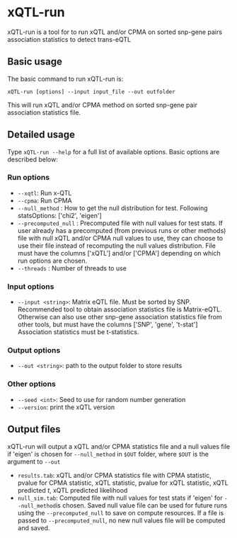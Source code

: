 # xQTL-run

xQTL-run is a tool for to run xQTL and/or CPMA on sorted snp-gene pairs association statistics to detect trans-eQTL 

## Basic usage

The basic command to run xQTL-run is:

```
xQTL-run [options] --input input_file --out outfolder
```

This will run xQTL and/or CPMA method on sorted snp-gene pair association statistics file. 

## Detailed usage

Type `xQTL-run --help` for a full list of available options. Basic options are described below:

### Run options
* `--xqtl`: Run x-QTL
* `--cpma`: Run CPMA
* `--null_method` <string> : How to get the null distribution for test. Following statsOptions: ['chi2', 'eigen']
* `--precomputed_null` <string> : Precomputed file with null values for test stats. If user already has a precomputed (from previous runs or other methods) file with null xQTL and/or CPMA null values to use, they can choose to use their file instead of recomputing the null values distribution. File must have the columns ['xQTL'] and/or ['CPMA'] depending on which run options are chosen.
* `--threads` <int>: Number of threads to use


### Input options
* `--input <string>`: Matrix eQTL file. Must be sorted by SNP. Recommended tool to obtain association statistics file is Matrix-eQTL. Otherwise can also use other snp-gene association statistics file from other tools, but must have the columns ['SNP', 'gene', 't-stat'] Association statistics must be t-statistics. 
  
### Output options
* `--out <string>`: path to the output folder to store results

### Other options
* `--seed <int>`: Seed to use for random number generation
* `--version`: print the xQTL version

## Output files

xQTL-run will output a xQTL and/or CPMA statistics file and a null values file if 'eigen' is chosen for `--null_method` in `$OUT` folder, where `$OUT` is the argument to `--out` 

* `results.tab`: xQTL and/or CPMA statistics file with CPMA statistic, pvalue for CPMA statistic, xQTL statistic, pvalue for xQTL statistic, xQTL predicted _t_, xQTL predicted likelihood
* `null_sim.tab`: Computed file with null values for test stats if 'eigen' for `--null_method`is chosen. Saved null value file can be used for future runs using the `--precomputed_null` to save on compute resources. If a file is passed to `--precomputed_null`, no new null values file will be computed and saved.
  

